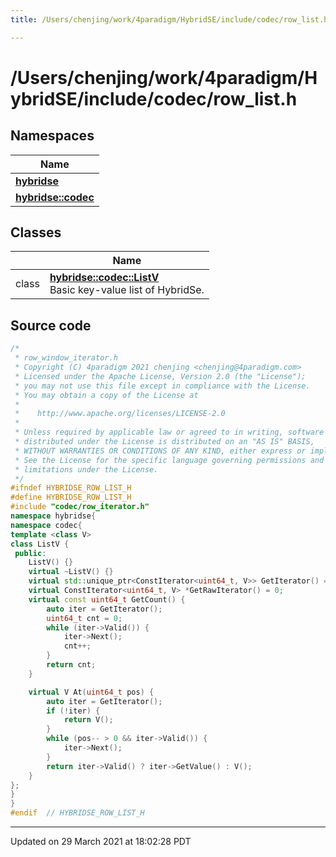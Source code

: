 ```yaml
---
title: /Users/chenjing/work/4paradigm/HybridSE/include/codec/row_list.h

---
```

# /Users/chenjing/work/4paradigm/HybridSE/include/codec/row_list.h

## Namespaces

| Name           |
| -------------- |
| **[hybridse](/hybridse/usage/api/c++/Namespaces/namespacehybridse.md)**  |
| **[hybridse::codec](/hybridse/usage/api/c++/Namespaces/namespacehybridse_1_1codec.md)**  |

## Classes

|                | Name           |
| -------------- | -------------- |
| class | **[hybridse::codec::ListV](/hybridse/usage/api/c++/Classes/classhybridse_1_1codec_1_1_list_v.md)** <br>Basic key-value list of HybridSe.  |




## Source code

```cpp
/*
 * row_window_iterator.h
 * Copyright (C) 4paradigm 2021 chenjing <chenjing@4paradigm.com>
 * Licensed under the Apache License, Version 2.0 (the "License");
 * you may not use this file except in compliance with the License.
 * You may obtain a copy of the License at
 *
 *    http://www.apache.org/licenses/LICENSE-2.0
 *
 * Unless required by applicable law or agreed to in writing, software
 * distributed under the License is distributed on an "AS IS" BASIS,
 * WITHOUT WARRANTIES OR CONDITIONS OF ANY KIND, either express or implied.
 * See the License for the specific language governing permissions and
 * limitations under the License.
 */
#ifndef HYBRIDSE_ROW_LIST_H
#define HYBRIDSE_ROW_LIST_H
#include "codec/row_iterator.h"
namespace hybridse{
namespace codec{
template <class V>
class ListV {
 public:
    ListV() {}
    virtual ~ListV() {}
    virtual std::unique_ptr<ConstIterator<uint64_t, V>> GetIterator() = 0;
    virtual ConstIterator<uint64_t, V> *GetRawIterator() = 0;
    virtual const uint64_t GetCount() {
        auto iter = GetIterator();
        uint64_t cnt = 0;
        while (iter->Valid()) {
            iter->Next();
            cnt++;
        }
        return cnt;
    }

    virtual V At(uint64_t pos) {
        auto iter = GetIterator();
        if (!iter) {
            return V();
        }
        while (pos-- > 0 && iter->Valid()) {
            iter->Next();
        }
        return iter->Valid() ? iter->GetValue() : V();
    }
};
}
}
#endif  // HYBRIDSE_ROW_LIST_H
```


-------------------------------

Updated on 29 March 2021 at 18:02:28 PDT
